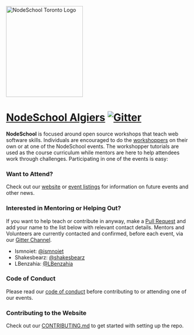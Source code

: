 <!-- ![NodeSchool algiers Logo](./i/nodeschool-algiers-logo.svg) -->
<img src="http://nodeschool.io/algiers/i/logo.svg" alt="NodeSchool Toronto Logo" height="248" width="210">


# [NodeSchool Algiers](http://nodeschool.io/algiers) [![Gitter](https://img.shields.io/gitter/room/nwjs/nw.js.svg)](https://gitter.im/nodeschool/algiers)

**NodeSchool** is focused around open source workshops that teach web software skills. Individuals are encouraged to do the [workshoppers](http://nodeschool.io/#workshoppers) on their own or at one of the NodeSchool events. The workshopper tutorials are used as the course curriculum while mentors are here to help attendees work through challenges. Participating in one of the events is easy:

### Want to Attend?

Check out our [website](http://nodeschool.io/algiers/) or [event listings](https://ti.to/nodeschool-algiers) for information on future events and other news.

### Interested in Mentoring or Helping Out?

If you want to help teach or contribute in anyway, make a [Pull Request](https://github.com/nodeschool/algiers/pulls) and add your name to the list below with relevant contact details. Mentors and Volunteers are currently contacted and confirmed, before each event, via our [Gitter Channel](https://gitter.im/nodeschool/algiers).

- Ismnoiet: [@ismnoiet](https://github.com/ismnoiet)
- Shakesbearz: [@shakesbearz](https://github.com/shakesbeardz)
- LBenzahia: [@LBenzahia](https://github.com/LBenzahia)


### Code of Conduct

Please read our [code of conduct](http://confcodeofconduct.com/) before contributing to or attending one of our events.

### Contributing to the Website

Check out our [CONTRIBUTING.md](CONTRIBUTING.md) to get started with setting up the repo.

